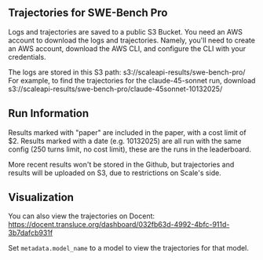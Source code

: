 ## Trajectories for SWE-Bench Pro

Logs and trajectories are saved to a public S3 Bucket. You need an AWS account to download the logs and trajectories. Namely, you'll need to create an AWS account, download the AWS CLI, and configure the CLI with your credentials.

The logs are stored in this S3 path: s3://scaleapi-results/swe-bench-pro/
For example, to find the trajectories for the claude-45-sonnet run, download s3://scaleapi-results/swe-bench-pro/claude-45sonnet-10132025/

## Run Information

Results marked with "paper" are included in the paper, with a cost limit of $2. Results marked with a date (e.g. 10132025) are all run with the same config (250 turns limit, no cost limit), these are the runs in the leaderboard.

More recent results won't be stored in the Github, but trajectories and results will be uploaded on S3, due to restrictions on Scale's side.

## Visualization

You can also view the trajectories on Docent:
https://docent.transluce.org/dashboard/032fb63d-4992-4bfc-911d-3b7dafcb931f

Set `metadata.model_name` to a model to view the trajectories for that model.
